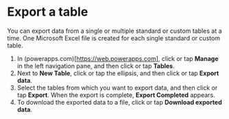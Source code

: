 <properties
	pageTitle="Export Data | Microsoft PowerApps"
	description="Export a table from the PowerApps data platform"
	services="powerapps"
	documentationCenter="na"
	authors="robinr"
	manager="erikre"
	editor=""
	tags=""/>

<tags
   ms.service="powerapps"
   ms.devlang="na"
   ms.topic="article"
   ms.tgt_pltfrm="na"
   ms.workload="na"
   ms.date="04/19/2016"
   ms.author="robinr"/>

# Export a table #
You can export data from a single or multiple standard or custom tables at a time. One Microsoft Excel file is created for each single standard or custom table.

1. In (powerapps.com)[https://web.powerapps.com], click or tap **Manage** in the left navigation pane, and then click or tap **Tables**.
1. Next to **New Table**, click or tap the ellipsis, and then click or tap **Export data**.
1. Select the tables from which you want to export data, and then click or tap **Export**.
	 When the export is complete, **Export Completed** appears.
1. To download the exported data to a file, click or tap **Download exported data**.
